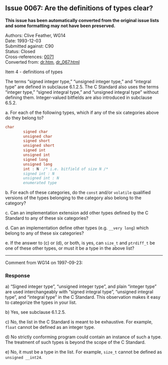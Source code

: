 ## Issue 0067: Are the definitions of types clear?

**This issue has been automatically converted from the original issue lists and some formatting may not have been preserved.**

Authors: Clive Feather, WG14  
Date: 1993-12-03  
Submitted against: C90  
Status: Closed  
Cross-references: [0071](../c90/issue0071.md)  
Converted from: [dr.htm](https://www.open-std.org/jtc1/sc22/wg14/www/docs/dr.htm), [dr_067.html](https://www.open-std.org/jtc1/sc22/wg14/www/docs/dr_067.html)

Item 4 \- definitions of types

The terms “signed integer type,” “unsigned integer type,” and “integral type”
are defined in subclause 6.1.2.5. The C Standard also uses the terms “integer
type,” “signed integral type,” and “unsigned integral type” without defining
them. Integer-valued bitfields are also introduced in subclause 6.5.2.

a. For each of the following types, which if any of the six categories above do
they belong to?

```c
char
        signed char
        unsigned char
        signed short
        unsigned short
        signed int
        unsigned int
        signed long
        unsigned long
        int : N  /* i.e. bitfield of size N /*
        signed int : N
        unsigned int : N
        enumerated type
```

b. For each of these categories, do the `const` and/or `volatile` qualified
versions of the types belonging to the category also belong to the category?

c. Can an implementation extension add other types defined by the C Standard to
any of these six categories?

d. Can an implementation define other types (e.g. `__very long`) which belong to
any of these six categories?

e. If the answer to (c) or (d), or both, is yes, can `size_t` and `ptrdiff_t` be
one of these other types, or must it be a type in the above list?

---

Comment from WG14 on 1997-09-23:

### Response

a) “Signed integer type”, “unsigned integer type”, and plain “integer type” are
used interchangeably with “signed integral type”, “unsigned integral type”, and
“integral type” in the C Standard. This observation makes it easy to categorize
the types in your list.

b) Yes, see subclause 6.1.2.5.

c) No, the list in the C Standard is meant to be exhaustive. For example,
`float` cannot be defined as an integer type.

d) No strictly conforming program could contain an instance of such a type. The
treatment of such types is beyond the scope of the C Standard.

e) No, it must be a type in the list. For example, `size_t` cannot be defined as
`unsigned __int24`.

